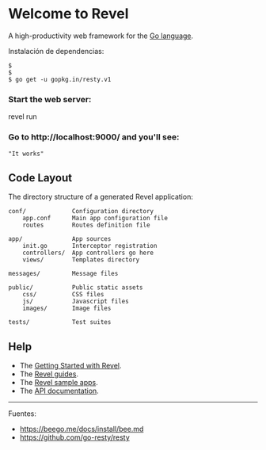 # Welcome to Revel

A high-productivity web framework for the [Go language](http://www.golang.org/).


Instalación de dependencias:

    $ 
    $ 
    $ go get -u gopkg.in/resty.v1


### Start the web server:

   revel run

### Go to http://localhost:9000/ and you'll see:

    "It works"

## Code Layout

The directory structure of a generated Revel application:

    conf/             Configuration directory
        app.conf      Main app configuration file
        routes        Routes definition file

    app/              App sources
        init.go       Interceptor registration
        controllers/  App controllers go here
        views/        Templates directory

    messages/         Message files

    public/           Public static assets
        css/          CSS files
        js/           Javascript files
        images/       Image files

    tests/            Test suites


## Help

* The [Getting Started with Revel](http://revel.github.io/tutorial/gettingstarted.html).
* The [Revel guides](http://revel.github.io/manual/index.html).
* The [Revel sample apps](http://revel.github.io/examples/index.html).
* The [API documentation](https://godoc.org/github.com/revel/revel).

---

Fuentes:

+ https://beego.me/docs/install/bee.md
+ https://github.com/go-resty/resty

